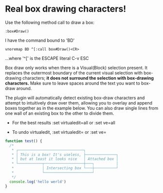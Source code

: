 # Real box drawing characters!

Use the following method call to draw a box: 

```
:box#Draw()
```

I have the command bound to 'BD'

``` 
vnoremap BD ^[:call box#Draw()<CR> 
```

...where '^[' is the ESCAPE literal C-v ESC

Box draw only works when there is a Visual(Block) selection present. It replaces the outermost
boundary of the current visual selection with box-drawing characters; __it does not surround the
selection with box-drawing characters.__ Make sure to leave spaces around the text you want to
box-draw around.

The plugin will automatically detect existing box-draw characters and attempt to intuitively draw
over them, allowing you to overlay and append boxes together as in the example below. You can also
draw single lines from one wall of an existing box to the other to divide them.
 
- For the best results :set virtualedit=all or :set ve=all

- To undo virtualedit, :set virtualedit= or :set ve=

```js
function test() {
  /*
   * ┌──────────────────────────────┐ 
   * │ This is a box! It's useless, ├──────────────┐ 
   * │ but at least it looks nice   │ Attached box │ 
   * └───────────┬──────────────────┼───┐          │ 
   *             │ Intersecting box └───┼──────────┘ 
   *             └──────────────────────┘ 
   */
  console.log('hello werld')
}
```
